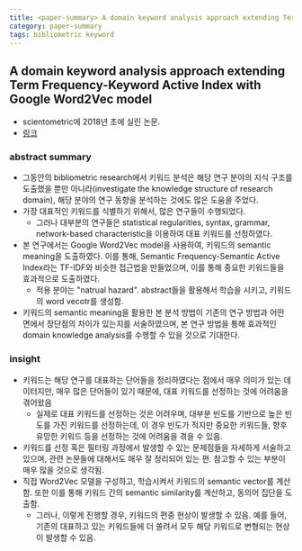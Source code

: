 ```yaml
---
title: <paper-summary> A domain keyword analysis approach extending Term Frequency-Keyword Active Index with Google Word2Vec model
category: paper-summary
tags: bibliometric keyword
---
```


## A domain keyword analysis approach extending Term Frequency-Keyword Active Index with Google Word2Vec model

- scientometric에 2018년 초에 실린 논문. 
- [링크](https://link.springer.com/article/10.1007/s11192-017-2574-9)

### abstract summary 

- 그동안의 bibliometric research에서 키워드 분석은 해당 연구 분야의 지식 구조를 도출했을 뿐만 아니라(investigate the knowledge structure of research domain), 해당 분야의 연구 동향을 분석하는 것에도 많은 도움을 주었다. 
- 가장 대표적인 키워드를 식별하기 위해서, 많은 연구들이 수행되었다. 
    - 그러나 대부분의 연구들은 statistical regularities, syntax, grammar, network-based characteristic을 이용하여 대표 키워드를 선정하였다. 
- 본 연구에서는 Google Word2Vec model을 사용하여, 키워드의 semantic meaning을 도출하였다. 이를 통해, Semantic Frequency-Semantic Active Index라는 TF-IDF와 비슷한 접근법을 만들었으며, 이를 통해 중요한 키워드들을 효과적으로 도출하였다. 
    - 적용 분야는 "natrual hazard". abstract들을 활용해서 학습을 시키고, 키워드의 word vecotr를 생성함. 
- 키워드의 semantic meaning을 활용한 본 분석 방법이 기존의 연구 방법과 어떤 면에서 장단점의 차이가 있는지를 서술하였으며, 본 연구 방법을 통해 효과적인 domain knowledge analysis를 수행할 수 있을 것으로 기대한다. 

### insight

- 키워드는 해당 연구를 대표하는 단어들을 정리하였다는 점에서 매우 의미가 있는 데이터지만, 매우 많은 단어들이 있기 때문에, 대표 키워드를 선정하는 것에 어려움을 겪어왔음
    - 실제로 대표 키워드를 선정하는 것은 어려우며, 대부분 빈도를 기반으로 높은 빈도를 가진 키워드를 선정하는데, 이 경우 빈도가 적지만 중요한 키워드들, 향후 유망한 키워드 등을 선정하는 것에 어려움을 겪을 수 있음. 
- 키워드를 선정 혹은 필터링 과정에서 발생할 수 있는 문제점들을 자세하게 서술하고 있으며, 관련 논문들에 대해서도 매우 잘 정리되어 있는 편. 참고할 수 있는 부분이 매우 많을 것으로 생각됨. 
- 직접 Word2Vec 모델을 구성하고, 학습시켜서 키워드의 semantic vector를 계산함. 또한 이를 통해 키워드 간의 semantic similarity를 계산하고, 동의어 집단을 도출함. 
    - 그러나, 이렇게 진행할 경우, 키워드의 편중 현상이 발생할 수 있음. 예를 들어, 기존의 대표하고 있는 키워드들에 더 쏠려서 모두 해당 키워드로 변형되는 현상이 발생할 수 있음. 

